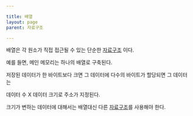 ```yaml
---

title: 배열
layout: page
parent: 자료구조

---
```




배열은 각 원소가 직접 접근될 수 있는 단순한 [자료구조](자료구조.html) 이다.

예를 들면, 메인 메모리는 하나의 배열로 구축된다.

저장된 데이터가 한 바이트보다 크면 그 데이터에 다수의 바이트가 할당되면 그 데이터는

데이터 수 X 데이터 크기로 주소가 지정된다.

크기가 변하는 데이터에 대해서는 배열대신 다른 [자료구조](자료구조.html)를 사용해야 한다.